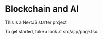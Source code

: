 # Blockchain and AI

This is a NextJS starter project

To get started, take a look at src/app/page.tsx.
